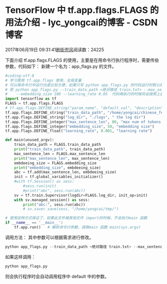 
# TensorFlow 中 tf.app.flags.FLAGS 的用法介绍 - lyc_yongcai的博客 - CSDN博客


2017年06月19日 09:31:41[刷街兜风](https://me.csdn.net/lyc_yongcai)阅读数：24225


下面介绍 tf.app.flags.FLAGS 的使用，主要是在用命令行执行程序时，需要传些参数，代码如下：
新建一个名为：app_flags.py 的文件。

```python
#coding:utf-8
# 学习使用 tf.app.flags 使用，全局变量
# 可以再命令行中运行也是比较方便，如果只写 python app_flags.py 则代码运行时默认程序里面设置的默认设置
# 若 python app_flags.py --train_data_path <绝对路径 train.txt> --max_sentence_len 100
#    --embedding_size 100 --learning_rate 0.05  代码再执行的时候将会按照上面的参数来运行程序
import tensorflow as tf
FLAGS = tf.app.flags.FLAGS
# tf.app.flags.DEFINE_string("param_name", "default_val", "description")
tf.app.flags.DEFINE_string("train_data_path", "/home/yongcai/chinese_fenci/train.txt", "training data dir")
tf.app.flags.DEFINE_string("log_dir", "./logs", " the log dir")
tf.app.flags.DEFINE_integer("max_sentence_len", 80, "max num of tokens per query")
tf.app.flags.DEFINE_integer("embedding_size", 50, "embedding size")
tf.app.flags.DEFINE_float("learning_rate", 0.001, "learning rate")

def main(unused_argv):
    train_data_path = FLAGS.train_data_path
    print("train_data_path", train_data_path)
    max_sentence_len = FLAGS.max_sentence_len
    print("max_sentence_len", max_sentence_len)
    embdeeing_size = FLAGS.embedding_size
    print("embedding_size", embdeeing_size)
    abc = tf.add(max_sentence_len, embdeeing_size)
    init = tf.global_variables_initializer()
    #with tf.Session() as sess:
        #sess.run(init)
        #print("abc", sess.run(abc))
    sv = tf.train.Supervisor(logdir=FLAGS.log_dir, init_op=init)
    with sv.managed_session() as sess:
        print("abc:", sess.run(abc))
        # sv.saver.save(sess, "/home/yongcai/tmp/")

# 使用这种方式保证了，如果此文件被其他文件 import的时候，不会执行main 函数
if __name__ == '__main__':
    tf.app.run()   # 解析命令行参数，调用main 函数 main(sys.argv)
```

调用方法：
其中参数可以根据需求进行修改。

```python
python app_flags.py --train_data_path <绝对路径 train.txt> --max_sentence_len 100 --embedding_size 100 --learning_rate 0.05
```
如果这样调用：
```python
python app_flags.py
```
则会执行程序时会自动调用程序中 default 中的参数。





